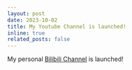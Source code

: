 ```yaml
---
layout: post
date: 2023-10-02
title: My Youtube Channel is launched!
inline: true
related_posts: false
---
```


My personal [Bilibili Channel](https://www.youtube.com/@user-kl9pd2zc2q) is launched!